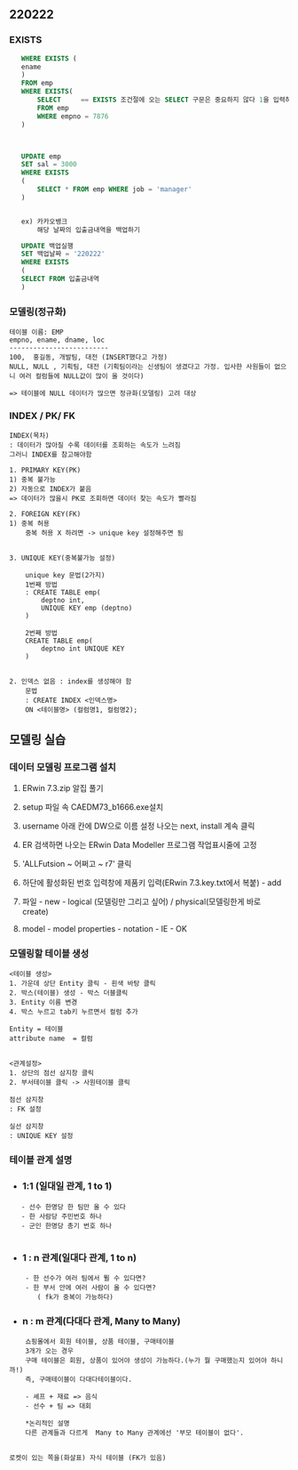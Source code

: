 ## 220222

### EXISTS
 ``` sql   
    WHERE EXISTS (
    ename
    )
    FROM emp
    WHERE EXISTS(
        SELECT     == EXISTS 조건절에 오는 SELECT 구문은 중요하지 않다 1을 입력하던 ename을 입력하던 결과는 메인쿼리의 ename으로 나옴!!
        FROM emp
        WHERE empno = 7876
    )



    UPDATE emp
    SET sal = 3000
    WHERE EXISTS
    (
        SELECT * FROM emp WHERE job = 'manager' 
    )


    ex) 카카오뱅크
        해당 날짜의 입출금내역을 백업하기

    UPDATE 백업실행
    SET 백업날짜 = '220222'
    WHERE EXISTS
    (
    SELECT FROM 입출금내역 
    )

```    
### 모델링(정규화)

    테이블 이름: EMP
    empno, ename, dname, loc
    -------------------------
    100,  홍길동, 개발팀, 대전 (INSERT했다고 가정) 
    NULL, NULL , 기획팀, 대전 (기획팀이라는 신생팀이 생겼다고 가정. 입사한 사원들이 없으니 여러 컬럼들에 NULL값이 많이 올 것이다)

    => 테이블에 NULL 데이터가 많으면 정규화(모델링) 고려 대상


### INDEX / PK/ FK

    INDEX(목차)
    : 데이터가 많아질 수록 데이터를 조회하는 속도가 느려짐
    그러니 INDEX를 참고해야함

    1. PRIMARY KEY(PK)
    1) 중복 불가능
    2) 자동으로 INDEX가 붙음 
    => 데이터가 많을시 PK로 조회하면 데이터 찾는 속도가 빨라짐

    2. FOREIGN KEY(FK)
    1) 중복 허용 
        중복 허용 X 하려면 -> unique key 설정해주면 됨
        
    
    3. UNIQUE KEY(중복불가능 설정)
    
        unique key 문법(2가지)
        1번째 방법
        : CREATE TABLE emp(
            deptno int,
            UNIQUE KEY emp (deptno)
        )

        2번째 방법
        CREATE TABLE emp(
            deptno int UNIQUE KEY 
        )


    2. 인덱스 없음 : index를 생성해야 함
        문법 
        : CREATE INDEX <인덱스명>
        ON <테이블명> (컬럼명1, 컬럼명2);


## 모델링 실습

### 데이터 모델링 프로그램 설치 
1. ERwin 7.3.zip 알집 풀기
2. setup 파일 속  CAEDM73_b1666.exe설치
3. username 아래 칸에 DW으로 이름 설정 
    나오는 next, install 계속 클릭
4. ER 검색하면 나오는 ERwin Data Modeller 프로그램 작업표시줄에 고정
5. 'ALLFutsion ~ 어쩌고 ~ r7' 클릭 
6. 하단에 활성화된 번호 입력창에 제품키 입력(ERwin 7.3.key.txt에서 복붙) -  add 

1.  파일 - new - logical (모델링만 그리고 싶어) / physical(모델링한게 바로 create)

2. model - model properties - notation - IE - OK


### 모델링할 테이블 생성
    <테이블 생성>
    1. 가운데 상단 Entity 클릭 - 흰색 바탕 클릭 
    2. 박스(테이블) 생성 - 박스 더블클릭 
    3. Entity 이름 변경 
    4. 박스 누르고 tab키 누르면서 컬럼 추가

    Entity = 테이블
    attribute name  = 컬럼


    <관계설정>
    1. 상단의 점선 삼지창 클릭
    2. 부서테이블 클릭 -> 사원테이블 클릭 

    점선 삼지창
    : FK 설정

    실선 삼지창 
    : UNIQUE KEY 설정

### 테이블 관계 설명

- ### 1:1 (일대일 관계, 1 to 1)
 ```   
    - 선수 한명당 한 팀만 올 수 있다
    - 한 사람당 주민번호 하나
    - 군인 한명당 총기 번호 하나 
    
```

- ### 1 : n 관계(일대다 관계, 1 to n)
```
    - 한 선수가 여러 팀에서 뛸 수 있다면? 
    - 한 부서 안에 여러 사람이 올 수 있다면?
       ( fk가 중복이 가능하다)

```   
- ### n : m 관계(다대다 관계, Many to Many)    
```   
    쇼핑몰에서 회원 테이블, 상품 테이블, 구매테이블
    3개가 오는 경우
    구매 테이블은 회원, 상품이 있어야 생성이 가능하다.(누가 뭘 구매했는지 있어야 하니까!) 
    즉, 구매테이블이 다대다테이블이다.

    - 셰프 + 재료 => 음식
    - 선수 + 팀 => 대회

    *논리적인 설명
    다른 관계들과 다르게  Many to Many 관계에선 '부모 테이블이 없다'.  
   
```

    로켓이 있는 쪽을(화살표) 자식 테이블 (FK가 있음)